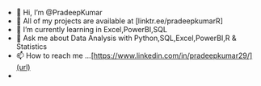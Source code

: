 - 👋 Hi, I’m @PradeepKumar
- 👀 All of my projects are available at [linktr.ee/pradeepkumarR]
- 🌱 I’m currently learning in Excel,PowerBI,SQL
- 💬 Ask me about Data Analysis with Python,SQL,Excel,PowerBI,R & Statistics
- 📫 How to reach me ...[https://www.linkedin.com/in/pradeepkumar29/](url)
- 

  
